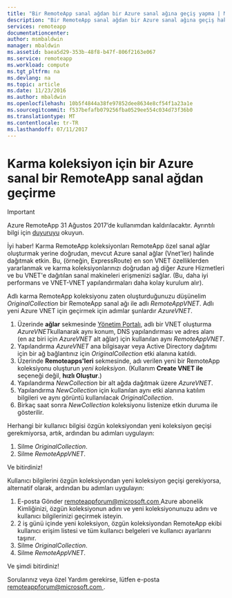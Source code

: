 ```yaml
---
title: "Bir RemoteApp sanal ağdan bir Azure sanal ağına geçiş yapma | Microsoft Docs"
description: "Bir RemoteApp sanal ağdan bir Azure sanal ağına geçiş hakkında bilgi edinin"
services: remoteapp
documentationcenter: 
author: msmbaldwin
manager: mbaldwin
ms.assetid: baea5d29-353b-48f8-b47f-806f2163e067
ms.service: remoteapp
ms.workload: compute
ms.tgt_pltfrm: na
ms.devlang: na
ms.topic: article
ms.date: 11/23/2016
ms.author: mbaldwin
ms.openlocfilehash: 10b5f4844a38fe97852dee8634e8cf54f1a23a1e
ms.sourcegitcommit: f537befafb079256fba0529ee554c034d73f36b0
ms.translationtype: MT
ms.contentlocale: tr-TR
ms.lasthandoff: 07/11/2017
---
```

# <a name="how-to-migrate-a-hybrid-collection-from-a-remoteapp-vnet-to-an-azure-vnet"></a>Karma koleksiyon için bir Azure sanal bir RemoteApp sanal ağdan geçirme
> [!IMPORTANT]
> Azure RemoteApp 31 Ağustos 2017’de kullanımdan kaldırılacaktır. Ayrıntılı bilgi için [duyuruyu](https://go.microsoft.com/fwlink/?linkid=821148) okuyun.
> 
> 

İyi haber! Karma RemoteApp koleksiyonları RemoteApp özel sanal ağlar oluşturmak yerine doğrudan, mevcut Azure sanal ağlar (Vnet'ler) halinde dağıtmak etkin. Bu, (örneğin, ExpressRoute) en son VNET özelliklerden yararlanmak ve karma koleksiyonlarınızı doğrudan ağ diğer Azure Hizmetleri ve bu VNET'e dağıtılan sanal makineleri erişmenizi sağlar.  (Bu, daha iyi performans ve VNET-VNET yapılandırmaları daha kolay kurulum alır).

Adlı karma RemoteApp koleksiyonu zaten oluşturduğunuzu düşünelim *OriginalCollection* bir RemoteApp sanal ağı ile adlı *RemoteAppVNET*. Adlı yeni Azure VNET için geçirmek için adımlar şunlardır *AzureVNET*.

1. Üzerinde **ağlar** sekmesinde [Yönetim Portalı](http://manage.windowsazure.com/), adlı bir VNET oluşturma *AzureVNET*kullanarak aynı konum, DNS yapılandırması ve adres alanı (en az biri için *AzureVNET* alt ağlar) için kullanılan aynı *RemoteAppVNET*.
2. Yapılandırma *AzureVNET* ana bilgisayar veya Active Directory dağıtımı için bir ağ bağlantınız için *OriginalCollection* etki alanına katıldı.
3. Üzerinde **Remoteapps'leri** sekmesinde, adı verilen yeni bir RemoteApp koleksiyonu oluşturun *yeni koleksiyon*. (Kullanım **Create VNET ile** seçeneği değil, **hızlı Oluştur**.)
4. Yapılandırma *NewCollection* bir alt ağda dağıtmak üzere *AzureVNET*.
5. Yapılandırma *NewCollection* için kullanılan aynı etki alanına katılım bilgileri ve aynı görüntü kullanılacak *OriginalCollection*.
6. Birkaç saat sonra *NewCollection* koleksiyonu listenize etkin duruma ile gösterilir.

Herhangi bir kullanıcı bilgisi özgün koleksiyondan yeni koleksiyon geçişi gerekmiyorsa, artık, ardından bu adımları uygulayın:

1. Silme *OriginalCollection*.
2. Silme *RemoteAppVNET*.

Ve bitirdiniz!

Kullanıcı bilgilerini özgün koleksiyondan yeni koleksiyon geçişi gerekiyorsa, alternatif olarak, ardından bu adımları uygulayın:

1. E-posta Gönder [ remoteappforum@microsoft.com ](mailto:remoteappforum@microsoft.com?subject=Azure%20RemoteApp%20user%20information%20migration) Azure abonelik Kimliğinizi, özgün koleksiyonun adını ve yeni koleksiyonunuzu adını ve kullanıcı bilgilerinizi geçirmek isteyin.
2. 2 iş günü içinde yeni koleksiyon, özgün koleksiyondan RemoteApp ekibi kullanıcı erişim listesi ve tüm kullanıcı belgeleri ve kullanıcı ayarlarını taşınır.
3. Silme *OriginalCollection*.
4. Silme *RemoteAppVNET*.

Ve şimdi bitirdiniz!

Sorularınız veya özel Yardım gerekirse, lütfen e-posta [ remoteappforum@microsoft.com ](mailto:remoteappforum@microsoft.com?subject=Azure%20RemoteApp%20VNET%20migration%20help).

